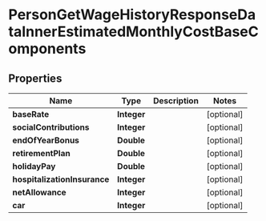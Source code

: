 

# PersonGetWageHistoryResponseDataInnerEstimatedMonthlyCostBaseComponents


## Properties

| Name | Type | Description | Notes |
|------------ | ------------- | ------------- | -------------|
|**baseRate** | **Integer** |  |  [optional] |
|**socialContributions** | **Integer** |  |  [optional] |
|**endOfYearBonus** | **Double** |  |  [optional] |
|**retirementPlan** | **Double** |  |  [optional] |
|**holidayPay** | **Double** |  |  [optional] |
|**hospitalizationInsurance** | **Integer** |  |  [optional] |
|**netAllowance** | **Integer** |  |  [optional] |
|**car** | **Integer** |  |  [optional] |



